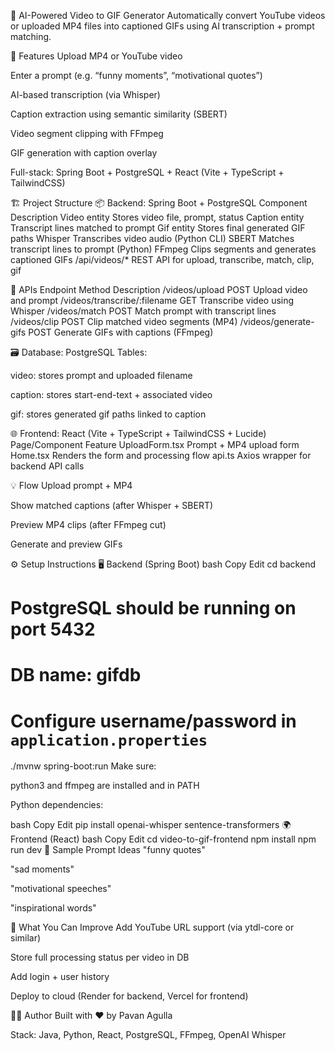 📼 AI-Powered Video to GIF Generator
Automatically convert YouTube videos or uploaded MP4 files into captioned GIFs using AI transcription + prompt matching.

🧠 Features
Upload MP4 or YouTube video

Enter a prompt (e.g. “funny moments”, “motivational quotes”)

AI-based transcription (via Whisper)

Caption extraction using semantic similarity (SBERT)

Video segment clipping with FFmpeg

GIF generation with caption overlay

Full-stack: Spring Boot + PostgreSQL + React (Vite + TypeScript + TailwindCSS)

🏗️ Project Structure
📦 Backend: Spring Boot + PostgreSQL
Component	Description
Video entity	Stores video file, prompt, status
Caption entity	Transcript lines matched to prompt
Gif entity	Stores final generated GIF paths
Whisper	Transcribes video audio (Python CLI)
SBERT	Matches transcript lines to prompt (Python)
FFmpeg	Clips segments and generates captioned GIFs
/api/videos/*	REST API for upload, transcribe, match, clip, gif

🔌 APIs
Endpoint	Method	Description
/videos/upload	POST	Upload video and prompt
/videos/transcribe/:filename	GET	Transcribe video using Whisper
/videos/match	POST	Match prompt with transcript lines
/videos/clip	POST	Clip matched video segments (MP4)
/videos/generate-gifs	POST	Generate GIFs with captions (FFmpeg)

🗃️ Database: PostgreSQL
Tables:

video: stores prompt and uploaded filename

caption: stores start-end-text + associated video

gif: stores generated gif paths linked to caption

🌐 Frontend: React (Vite + TypeScript + TailwindCSS + Lucide)
Page/Component	Feature
UploadForm.tsx	Prompt + MP4 upload form
Home.tsx	Renders the form and processing flow
api.ts	Axios wrapper for backend API calls

💡 Flow
Upload prompt + MP4

Show matched captions (after Whisper + SBERT)

Preview MP4 clips (after FFmpeg cut)

Generate and preview GIFs

⚙️ Setup Instructions
🖥️ Backend (Spring Boot)
bash
Copy
Edit
cd backend
# PostgreSQL should be running on port 5432
# DB name: gifdb
# Configure username/password in `application.properties`
./mvnw spring-boot:run
Make sure:

python3 and ffmpeg are installed and in PATH

Python dependencies:

bash
Copy
Edit
pip install openai-whisper sentence-transformers
🌍 Frontend (React)
bash
Copy
Edit
cd video-to-gif-frontend
npm install
npm run dev
🧪 Sample Prompt Ideas
"funny quotes"

"sad moments"

"motivational speeches"

"inspirational words"

📝 What You Can Improve
Add YouTube URL support (via ytdl-core or similar)

Store full processing status per video in DB

Add login + user history

Deploy to cloud (Render for backend, Vercel for frontend)


👨‍💻 Author
Built with ❤️ by Pavan Agulla

Stack: Java, Python, React, PostgreSQL, FFmpeg, OpenAI Whisper

